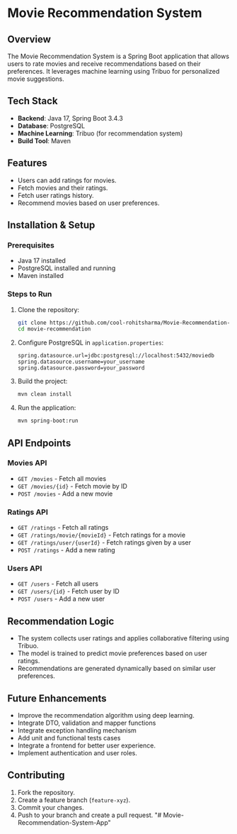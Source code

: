 # Movie Recommendation System

## Overview
The Movie Recommendation System is a Spring Boot application that allows users to rate movies and receive recommendations based on their preferences. It leverages machine learning using Tribuo for personalized movie suggestions.

## Tech Stack
- **Backend**: Java 17, Spring Boot 3.4.3
- **Database**: PostgreSQL
- **Machine Learning**: Tribuo (for recommendation system)
- **Build Tool**: Maven

## Features
- Users can add ratings for movies.
- Fetch movies and their ratings.
- Fetch user ratings history.
- Recommend movies based on user preferences.

## Installation & Setup
### Prerequisites
- Java 17 installed
- PostgreSQL installed and running
- Maven installed

### Steps to Run
1. Clone the repository:
   ```sh
   git clone https://github.com/cool-rohitsharma/Movie-Recommendation-System-App.git
   cd movie-recommendation
   ```
2. Configure PostgreSQL in `application.properties`:
   ```properties
   spring.datasource.url=jdbc:postgresql://localhost:5432/moviedb
   spring.datasource.username=your_username
   spring.datasource.password=your_password
   ```
3. Build the project:
   ```sh
   mvn clean install
   ```
4. Run the application:
   ```sh
   mvn spring-boot:run
   ```

## API Endpoints
### Movies API
- `GET /movies` - Fetch all movies
- `GET /movies/{id}` - Fetch movie by ID
- `POST /movies` - Add a new movie

### Ratings API
- `GET /ratings` - Fetch all ratings
- `GET /ratings/movie/{movieId}` - Fetch ratings for a movie
- `GET /ratings/user/{userId}` - Fetch ratings given by a user
- `POST /ratings` - Add a new rating

### Users API
- `GET /users` - Fetch all users
- `GET /users/{id}` - Fetch user by ID
- `POST /users` - Add a new user

## Recommendation Logic
- The system collects user ratings and applies collaborative filtering using Tribuo.
- The model is trained to predict movie preferences based on user ratings.
- Recommendations are generated dynamically based on similar user preferences.

## Future Enhancements
- Improve the recommendation algorithm using deep learning.
- Integrate DTO, validation and mapper functions
- Integrate exception handling mechanism
- Add unit and functional tests cases 
- Integrate a frontend for better user experience.
- Implement authentication and user roles.

## Contributing
1. Fork the repository.
2. Create a feature branch (`feature-xyz`).
3. Commit your changes.
4. Push to your branch and create a pull request.
"# Movie-Recommendation-System-App" 
